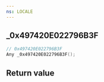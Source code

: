 ```yaml
---
ns: LOCALE
---
```

## _0x497420E022796B3F

```c
// 0x497420E022796B3F
Any _0x497420E022796B3F();
```


## Return value
